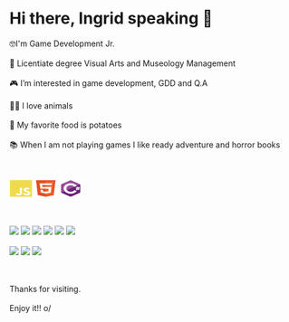<h1> 
  Hi there, Ingrid speaking 👋  
</h1>
  
  

  
 🤓I'm Game Development Jr.
  <br> <br>
 🎨 Licentiate degree Visual Arts and Museology Management 
  <br> <br>
 🎮 I’m interested in game development, GDD and Q.A
  <br> <br>
 🐶🐮 I love animals
  <br> <br>
  🍟 My favorite food is potatoes
  <br> <br>
 📚 When I am not playing games I like ready adventure and horror books 

   <br>
   <br>
  
<div>
  <img align="center" alt="Ingrid-Js" height="30" width="40" src="https://raw.githubusercontent.com/devicons/devicon/master/icons/javascript/javascript-plain.svg">
    <img align="center" alt="Ingrid-HTML" height="30" width="40" src="https://raw.githubusercontent.com/devicons/devicon/master/icons/html5/html5-original.svg">
  <img align="center" alt="Ingrid-Csharp" height="30" width="40" src="https://raw.githubusercontent.com/devicons/devicon/master/icons/csharp/csharp-original.svg">
</div>

 <br>
 <br>
 <br>
   
 <div>
  <a href="https://discord.gg/Inse#1916" target="_blank"><img src="https://img.shields.io/badge/Discord-7289DA?style=for-the-badge&logo=discord&logoColor=white" target="_blank"></a> 
  <a href ="mailto:inseostan@gmail.com"><img src="https://img.shields.io/badge/Gmail-D14836?style=for-the-badge&logo=gmail&logoColor=white"></a>
  <a href="https://www.linkedin.com/in/ingrid-ostan/" target="_blank"><img src="https://img.shields.io/badge/-LinkedIn-%230077B5?style=for-the-badge&logo=linkedin&logoColor=white" target="_blank"></a> 
  <a href ="https://inseotn.itch.io/"><img src="https://img.shields.io/badge/Itch.io-FA5C5C?style=for-the-badge&logo=itch.io&logoColor=white"></a>
  <a href="https://visitavirtualiff.com/"><img src="https://img.shields.io/badge/Unity-100000?style=for-the-badge&logo=unity&logoColor=white"></a>
    <a href ="https://www.behance.net/IngridOtn"><img src="https://aleen42.github.io/badges/src/behance.svg"></a>
 </div>

 
 <br>
 
 <div>
 <img src="https://aleen42.github.io/badges/src/photoshop.svg">
 <img src="https://aleen42.github.io/badges/src/illustrator.svg">
 <img src="https://aleen42.github.io/badges/src/dreamweaver.svg">
</div>

 
 <br> <br>
 Thanks for visiting.
 <br> <br>
 Enjoy it!! o/

